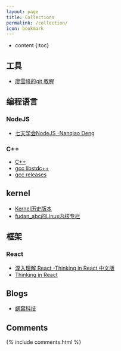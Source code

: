 ```yaml
---
layout: page
title: Collections
permalink: /collection/
icon: bookmark
---
```


* content
{:toc}

## 工具

* [廖雪峰的git 教程](http://www.liaoxuefeng.com/wiki/0013739516305929606dd18361248578c67b8067c8c017b000)


## 编程语言

### NodeJS

* [七天学会NodeJS -Nanqiao Deng](https://nqdeng.github.io/7-days-nodejs)

### C++

* [C++](http://www.cplusplus.com/)
* [gcc libstdc++](https://gcc.gnu.org/libstdc++/)
* [gcc releases](http://ftp.gnu.org/gnu/gcc)


## kernel

* [Kernel历史版本](https://www.kernel.org/pub/linux/kernel/)
* [fudan_abc的Linux内核专栏](http://blog.csdn.net/fudan_abc)

## 框架

### React

* [深入理解 React -Thinking in React 中文版](http://reactjs.cn/react/docs/thinking-in-react.html)
* [Thinking in React](http://facebook.github.io/react/docs/thinking-in-react.html)

## Blogs

* [蜗窝科技](http://www.wowotech.net/)



## Comments

{% include comments.html %}
